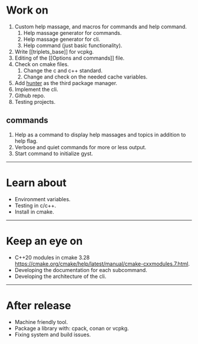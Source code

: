 # Work on
1. Custom help massage, and macros for commands and help command.
	1. Help massage generator for commands. 
	2. Help massage generator for cli.
	3. Help command (just basic functionality).
2. Write [[triplets_base]] for vcpkg.
3. Editing of the [[Options and commands]] file.
4. Check on cmake files.
	1. Change the c and c++ standard.
	2. Change and check on the needed cache variables.
5. Add [hunter](https://github.com/cpp-pm/hunter) as the third package manager. 
6. Implement the cli.
7. Github repo.
8. Testing projects.
## commands
1. Help as a command to display help massages and topics in addition to help flag. 
2. Verbose and quiet commands for more or less output.
3. Start command to initialize gyst.
---
# Learn about
- Environment variables.
- Testing in c/c++.
- Install in cmake.
---
# Keep an eye on
- C++20 modules in cmake 3.28 https://cmake.org/cmake/help/latest/manual/cmake-cxxmodules.7.html.
- Developing the documentation for each subcommand.
- Developing the architecture of the cli.
---
# After release
- Machine friendly tool.
- Package a library with: cpack, conan or vcpkg.
- Fixing system and build issues.